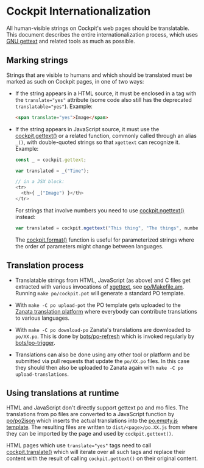 
Cockpit Internationalization
============================

All human-visible strings on Cockpit's web pages should be translatable. This
document describes the entire internationalization process, which uses [GNU gettext](https://www.gnu.org/software/gettext/) and related tools as much as possible.

Marking strings
---------------
Strings that are visible to humans and which should be translated must be
marked as such on Cockpit pages, in one of two ways:

 * If the string appears in a HTML source, it must be enclosed in a tag with
   the `translate="yes"` attribute (some code also still has the deprecated
   `translatable="yes"`). Example:

   ```html
   <span translate="yes">Image</span>
   ```

 * If the string appears in JavaScript source, it must use the
   [cockpit.gettext()](http://cockpit-project.org/guide/latest/cockpit-locale.html#cockpit-locale-gettext)
   or a related function, commonly called through an alias `_()`, with double-quoted
   strings so that `xgettext` can recognize it. Example:

   ```js
   const _ = cockpit.gettext;

   var translated = _("Time");

   // in a JSX block:
   <tr>
     <th>{ _("Image") }</th>
   </tr>
   ```
   For strings that involve numbers you need to use
   [cockpit.ngettext()](http://cockpit-project.org/guide/latest/cockpit-locale.html#cockpit-locale-ngettext)
   instead:

   ```js
   var translated = cockpit.ngettext("This thing", "The things", numberOfThings);
   ```

   The [cockpit.format()](http://cockpit-project.org/guide/latest/cockpit-util.html#cockpit-format)
   function is useful for parameterized strings where the order of parameters
   might change between languages.

Translation process
-------------------

 * Translatable strings from HTML, JavaScript (as above) and C files get
   extracted with various invocations of
   [xgettext](https://linux.die.net/man/1/xgettext), see
   [po/Makefile.am](https://github.com/cockpit-project/cockpit/blob/master/po/Makefile.am).
   Running `make po/cockpit.pot` will generate a standard PO template.

 * With `make -C po upload-pot` the PO template gets uploaded to the
   [Zanata translation platform](https://fedora.zanata.org/iteration/view/cockpit/master)
   where everybody can contribute translations to various languages.

 *  With `make -C po download-po` Zanata's translations are downloaded to
    `po/XX.po`. This is done by
   [bots/po-refresh](https://github.com/cockpit-project/cockpit/blob/master/bots/po-refresh)
   which is invoked regularly by
   [bots/po-trigger](https://github.com/cockpit-project/cockpit/blob/master/bots/po-trigger).

 * Translations can also be done using any other tool or platform and be
   submitted via pull requests that update the `po/XX.po` files. In this case
   they should then also be uploaded to Zanata again with
   `make -C po upload-translations`.

Using translations at runtime
-----------------------------
HTML and JavaScript don't directly support gettext po and mo files. The
translations from po files are converted to a JavaScript function by
[po/po2json](https://github.com/cockpit-project/cockpit/blob/master/po/po2json)
which inserts the actual translations into the
[po.empty.js template](https://github.com/cockpit-project/cockpit/blob/master/po/po.empty.js).
The resulting files are written to `dist/<page>/po.XX.js` from where they
can be imported by the page and used by `cockpit.gettext()`.

HTML pages which use `translate="yes"` tags need to call
[cockpit.translate()](http://cockpit-project.org/guide/latest/cockpit-locale.html#cockpit-locale-translate) which will iterate over all such tags and replace their content with the result of calling `cockpit.gettext()` on their original content.
